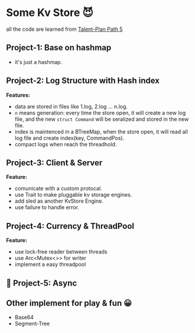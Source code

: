 # Some Kv Store 😈

all the code are learned from [Talent-Plan Path 5](https://github.com/pingcap/talent-plan/tree/master/courses/rust)

## Project-1: Base on hashmap

- it's just a hashmap.

## Project-2: Log Structure with Hash index

**Features:**

- data are stored in files like 1.log, 2.log ... n.log.
- `n` means generation: every time the store open, it will create a new log file, and the new `struct Command` will be seralized and stored in the new file.
- index is maintenced in a BTreeMap, when the store open, it will read all log file and create index(key, CommandPos).
- compact logs when reach the threadhold.

## Project-3: Client & Server

**Feature:**

- comunicate with a custom protocal.
- use Trait to make pluggable kv storage engines.
- add sled as another KvStore Engine.
- use failure to handle error.

## Project-4: Currency & ThreadPool

**Feature:**
- use lock-free reader between threads
- use Arc<Mutex<>> for writer
- implement a easy threadpool

## 🚧 Project-5: Async

## Other implement for play & fun 😀

- Base64
- Segment-Tree

